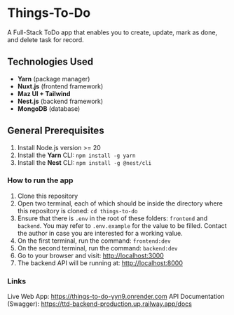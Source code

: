 # Things-To-Do

A Full-Stack ToDo app that enables you to create, update, mark as done, and delete task for record.

## Technologies Used

- **Yarn** (package manager)
- **Nuxt.js** (frontend framework)
- **Maz UI + Tailwind**
- **Nest.js** (backend framework)
- **MongoDB** (database)

## General Prerequisites

1. Install Node.js version >= 20
2. Install the **Yarn** CLI: `npm install -g yarn`
3. Install the **Nest** CLI: `npm install -g @nest/cli`

### How to run the app

1. Clone this repository
2. Open two terminal, each of which should be inside the directory where this repository is cloned: `cd things-to-do`
3. Ensure that there is `.env` in the root of these folders: `frontend` and `backend`. You may refer to `.env.example` for the value to be filled. Contact the author in case you are interested for a working value.
4. On the first terminal, run the command: `frontend:dev`
5. On the second terminal, run the command: `backend:dev`
6. Go to your browser and visit: <http://localhost:3000>
7. The backend API will be running at: <http://localhost:8000>

### Links

Live Web App: <https://things-to-do-yyn9.onrender.com>
API Documentation (Swagger): <https://ttd-backend-production.up.railway.app/docs>
